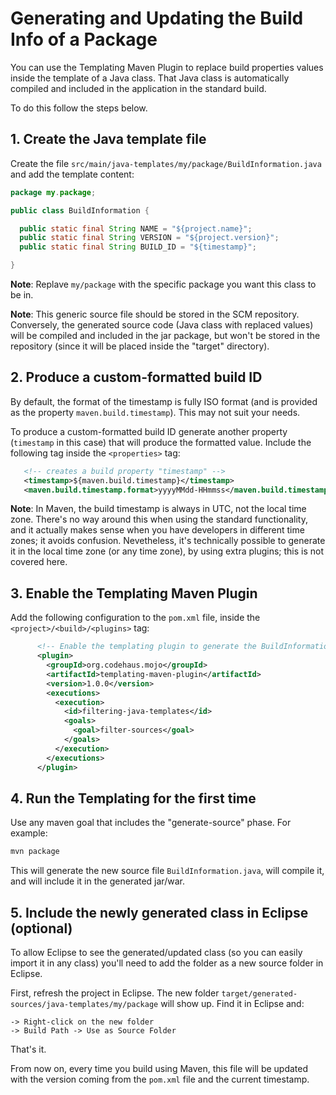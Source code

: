# Generating and Updating the Build Info of a Package

You can use the Templating Maven Plugin to replace build properties values inside the template of a Java class. That Java class is automatically compiled and included in the application in the standard build.

To do this follow the steps below.

## 1. Create the Java template file

Create the file `src/main/java-templates/my/package/BuildInformation.java` and add the template content:

```java
package my.package;

public class BuildInformation {

  public static final String NAME = "${project.name}";
  public static final String VERSION = "${project.version}";
  public static final String BUILD_ID = "${timestamp}";

}
```

**Note**: Replave `my/package` with the specific package you want this class to be in.

**Note**: This generic source file should be stored in the SCM repository. Conversely, the generated source code (Java class with replaced values) will be compiled and included in the jar package, but won't be stored in the repository (since it will be placed inside the "target" directory).

## 2. Produce a custom-formatted build ID

By default, the format of the timestamp is fully ISO format (and is provided as the property `maven.build.timestamp`). This may not suit your needs.

To produce a custom-formatted build ID generate another property (`timestamp` in this case) that will produce the formatted value. Include the following tag inside the `<properties>` tag:

```xml
   <!-- creates a build property "timestamp" -->
   <timestamp>${maven.build.timestamp}</timestamp>
   <maven.build.timestamp.format>yyyyMMdd-HHmmss</maven.build.timestamp.format>
```

**Note**: In Maven, the build timestamp is always in UTC, not the local time zone. There's no way around this when using the standard functionality, and it actually makes sense when you have developers in different time zones; it avoids confusion. Nevetheless, it's technically possible to generate it in the local time zone (or any time zone), by using extra plugins; this is not covered here.

## 3. Enable the Templating Maven Plugin

Add the following configuration to the `pom.xml` file, inside the `<project>/<build>/<plugins>` tag:

```xml
      <!-- Enable the templating plugin to generate the BuildInformation class with build info -->
      <plugin>
        <groupId>org.codehaus.mojo</groupId>
        <artifactId>templating-maven-plugin</artifactId>
        <version>1.0.0</version>
        <executions>
          <execution>
            <id>filtering-java-templates</id>
            <goals>
              <goal>filter-sources</goal>
            </goals>
          </execution>
        </executions>
      </plugin>
```

## 4. Run the Templating for the first time

Use any maven goal that includes the "generate-source" phase. For example:

```bash
mvn package
```

This will generate the new source file `BuildInformation.java`, will compile it, and will include it in the generated jar/war.

## 5. Include the newly generated class in Eclipse (optional)

To allow Eclipse to see the generated/updated class (so you can easily import it in any class) you'll need to add the folder as a new source folder in Eclipse.

First, refresh the project in Eclipse. The new folder `target/generated-sources/java-templates/my/package` will show up. Find it in Eclipse and:

```
-> Right-click on the new folder
-> Build Path -> Use as Source Folder
```

That's it.

From now on, every time you build using Maven, this file will be updated with the version coming from the `pom.xml` file and the current timestamp.

